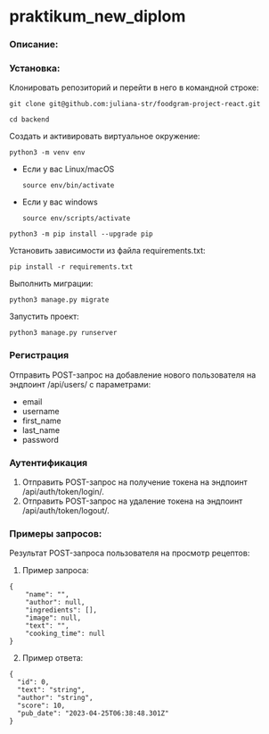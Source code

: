 # praktikum_new_diplom

### Описание:



### Установка:

Клонировать репозиторий и перейти в него в командной строке:

```
git clone git@github.com:juliana-str/foodgram-project-react.git
```

```
cd backend
```

Cоздать и активировать виртуальное окружение:

```
python3 -m venv env
```

* Если у вас Linux/macOS

    ```
    source env/bin/activate
    ```

* Если у вас windows

    ```
    source env/scripts/activate
    ```

```
python3 -m pip install --upgrade pip
```

Установить зависимости из файла requirements.txt:

```
pip install -r requirements.txt
```

Выполнить миграции:

```
python3 manage.py migrate
```

Запустить проект:

```
python3 manage.py runserver
```


### Регистрация

Отправить POST-запрос на добавление нового пользователя на эндпоинт /api/users/
с параметрами:
 - email
 - username
 - first_name
 - last_name
 - password


### Аутентификация 

1. Отправить POST-запрос на получение токена на эндпоинт /api/auth/token/login/.
2. Отправить POST-запрос на удаление токена на эндпоинт /api/auth/token/logout/.


### Примеры запросов:

Результат POST-запроса пользователя на просмотр рецептов:

1. Пример запроса: 

```
{
    "name": "",
    "author": null,
    "ingredients": [],
    "image": null,
    "text": "",
    "cooking_time": null
}
```

2. Пример ответа:

```
{
  "id": 0,
  "text": "string",
  "author": "string",
  "score": 10,
  "pub_date": "2023-04-25T06:38:48.301Z"
}
```
